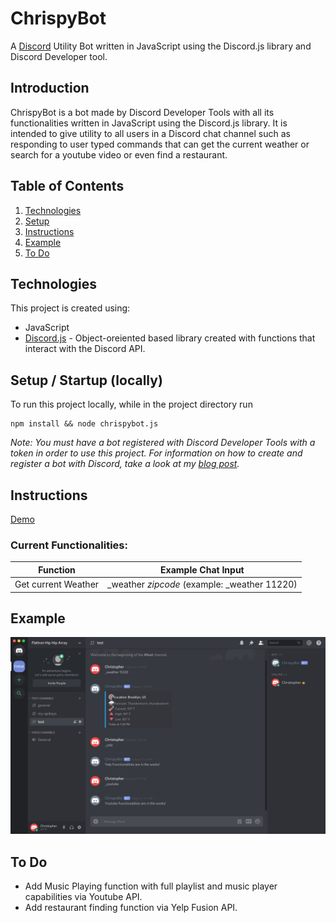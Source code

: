 # ChrispyBot
A [Discord](https://discordapp.com/) Utility Bot written in JavaScript using the Discord.js library and Discord Developer tool.

## Introduction
ChrispyBot is a bot made by Discord Developer Tools with all its functionalities written in JavaScript using the Discord.js library. It is intended to give utility to all users in a Discord chat channel such as responding to user typed commands that can get the current weather or search for a youtube video or even find a restaurant.

## Table of Contents
1. [Technologies](#technologies)
2. [Setup](#setup)
3. [Instructions](#instructions)
4. [Example](#example)
5. [To Do](#todo)

## Technologies<a name="technologies"></a>
This project is created using: 
* JavaScript
* [Discord.js](https://discord.js.org/#/) - Object-oreiented based library created with functions that interact with the Discord API.

## Setup / Startup (locally) <a name="setup"></a>
To run this project locally, while in the project directory run
```
npm install && node chrispybot.js
```
*Note: You must have a bot registered with Discord Developer Tools with a token in order to use this project. For information on how to create and register a bot with Discord, take a look at my [blog post](https://medium.com/@christophertruongm/my-discord-bot-project-with-discord-js-248e540c0bea).*

## Instructions <a name="instructions"></a>

[Demo](https://youtu.be/L_vPl_6cYd4)

### Current Functionalities:

|Function| Example Chat Input |
|-|-|
| Get current Weather | _weather *zipcode* (example: _weather 11220) |

## Example <a name="example"></a>
![Screenshot](./assets/screenshot.png)

## To Do <a name="todo"></a>
* Add Music Playing function with full playlist and music player capabilities via Youtube API.
* Add restaurant finding function via Yelp Fusion API.

